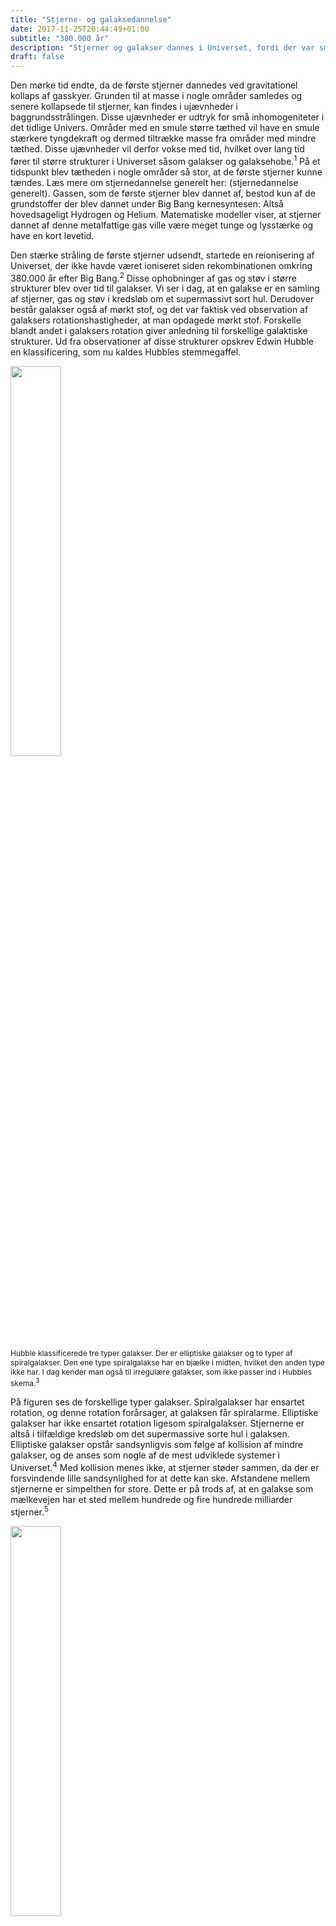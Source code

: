 ```yaml
---
title: "Stjerne- og galaksedannelse"
date: 2017-11-25T20:44:49+01:00
subtitle: "380.000 år"
description: "Stjerner og galakser dannes i Universet, fordi der var små inhomogeniteter under inflationsepoken, der blandt andet forårsagede en ujævn fordeling af masse i Universet. Ved hjælp af tyngdekraften samlede der sig mere stof om disse frø, hvilket gjorde det muligt at danne stjerner. Over ca. fire hundrede millioner år samlede stjerner sig i større strukturer – galakser. Universet har da begyndt at skabe sin makroskopiske struktur."
draft: false
---
```

Den mørke tid endte, da de første stjerner dannedes ved gravitationel kollaps af gasskyer. Grunden til at masse i nogle områder samledes og senere kollapsede til stjerner, kan findes i ujævnheder i baggrundsstrålingen. Disse ujævnheder er udtryk for små inhomogeniteter i det tidlige Univers. Områder med en smule større tæthed vil have en smule stærkere tyngdekraft og dermed tiltrække masse fra områder med mindre tæthed. Disse ujævnheder vil derfor vokse med tid, hvilket over lang tid fører til større strukturer i Universet såsom galakser og galaksehobe.<sup>1</sup> På et tidspunkt blev tætheden i nogle områder så stor, at de første stjerner kunne tændes. Læs mere om stjernedannelse generelt her: (stjernedannelse generelt).
Gassen, som de første stjerner blev dannet af, bestod kun af de grundstoffer der blev dannet under Big Bang kernesyntesen: Altså hovedsageligt Hydrogen og Helium. Matematiske modeller viser, at stjerner dannet af denne metalfattige gas ville være meget tunge og lysstærke og have en kort levetid.

Den stærke stråling de første stjerner udsendt, startede en reionisering af Universet, der ikke havde været ioniseret siden rekombinationen omkring 380.000 år efter Big Bang.<sup>2</sup>
Disse ophobninger af gas og støv i større strukturer blev over tid til galakser. Vi ser i dag, at en galakse er en samling af stjerner, gas og støv i kredsløb om et supermassivt sort hul. Derudover består galakser også af mørkt stof, og det var faktisk ved observation af galaksers rotationshastigheder, at man opdagede mørkt stof. 
Forskelle blandt andet i galaksers rotation giver anledning til forskellige galaktiske strukturer. Ud fra observationer af disse strukturer opskrev Edwin Hubble en klassificering, som nu kaldes Hubbles stemmegaffel.

<div>
    <img src="/img/Billede4.jpg" style="width: 40%"></img>
    <p style="font-size: 12px">
        Hubble klassificerede tre typer galakser. Der er elliptiske galakser og to typer af spiralgalakser. Den ene type spiralgalakse har en bjælke i midten, hvilket den anden type ikke har. I dag kender man også til irregulære galakser, som ikke passer ind i Hubbles skema.<sup>3</sup>
    </p>
</div>

På figuren ses de forskellige typer galakser. Spiralgalakser har ensartet rotation, og denne rotation forårsager, at galaksen får spiralarme. Elliptiske galakser har ikke ensartet rotation ligesom spiralgalakser. Stjernerne er altså i tilfældige kredsløb om det supermassive sorte hul i galaksen. Elliptiske galakser opstår sandsynligvis som følge af kollision af mindre galakser, og de anses som nogle af de mest udviklede systemer i Universet.<sup>4</sup> Med kollision menes ikke, at stjerner støder sammen, da der er forsvindende lille sandsynlighed for at dette kan ske. Afstandene mellem stjernerne er simpelthen for store. Dette er på trods af, at en galakse som mælkevejen har et sted mellem hundrede og fire hundrede milliarder stjerner.<sup>5</sup>

<div>
    <img src="/img/Billede5.jpg" style="width: 40%"></img>
    <p style="font-size: 12px">
        Hundrede af millioner af stjerner i mælkevejen. Her ses blot et lille udsnit af mælkevejen forstørret så man kan se det store antal stjerner, der udgør dette udsnit.
    </p>
</div>

Når to galakser kolliderer, vil tyngdekraften forårsage nogle ret ekstreme fænomener. Alt efter galaksernes størrelser og opbygning, vil der kunne komme en række forskellige resultater ud af det. Et ekstremt eksempel er, når to gas-rige galakser kolliderer. Gnidning mellem gassen i galakserne vil forårsage en stor mængde stjernedannelse.

Grundet tyngdekraften samler galakser sig til enorme strukturer kaldet galaksehobe. Disse er blandt de største formationer, man kender til i Universet. Det er ret fantastisk, hvordan de mindste variationer i det tidlige Univers gennem inflationsepoken har udviklet sig og nu kan ses som de største strukturer i Universet.

<div>
    <img src="/img/Billede6.jpg" style="width: 40%"></img>
    <p style="font-size: 12px">
        Hubble eXtreme Deep Field. Dette billede vil med rimelighed kunne kaldes det smukkeste billede, der nogensinde er taget. Det blev taget ved at pege Hubbleteleskopet på et meget lille mørkt område på himlen og holde linsen åben i 50 dage. Billedet viser omkring 5500 galakser.<sup>6</sup>
    </p>
</div>



[1] Uge 10 aktivitet 3 (BlackBoard), Steen Hannestad
[2] Foundations of Astronomy, Michael A. Seeds & Dana E. Backman, s. 400
[3] https://www.spacetelescope.org/images/heic9902o/ eller albummet
[4] https://en.wikipedia.org/wiki/Galaxy_formation_and_evolution 
[5] https://asd.gsfc.nasa.gov/blueshift/index.php/2015/07/22/how-many-stars-in-the-milky-way/
[6] https://www.nasa.gov/mission_pages/hubble/science/xdf.html
